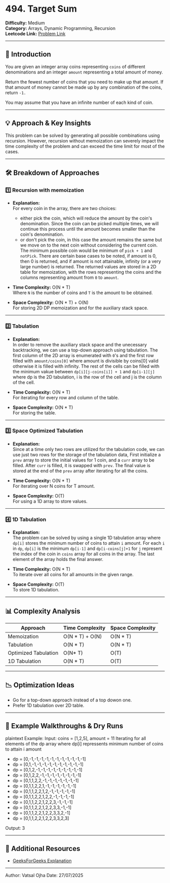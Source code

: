# 494. Target Sum

**Difficulty:** Medium  
**Category:** Arrays, Dynamic Programming, Recursion  
**Leetcode Link:** [Problem Link](https://leetcode.com/problems/coin-change)

---

## 📝 Introduction

You are given an integer array coins representing `coins` of different denominations and an integer `amount` representing a total amount of money.

Return the fewest number of coins that you need to make up that amount. If that amount of money cannot be made up by any combination of the coins, return `-1.`

You may assume that you have an infinite number of each kind of coin.

---

## 💡 Approach & Key Insights

This problem can be solved by generating all possible combinations using recursion. However, recursion without memoization can severely impact the time complexity of the problem and can exceed the time limit for most of the cases.

---

## 🛠️ Breakdown of Approaches

### 1️⃣ Recursion with memoization

- **Explanation:**  
  For every coin in the array, there are two choices:
  - either pick the coin, which will reduce the amount by the coin's denomination. Since the coin can be picked multiple times, we will continue this process until the amount becomes smaller than the coin's denomination. 
  - or don't pick the coin, in this case the amount remains the same but we move on to the next coin without considering the current coin. 
  The minimum possible coin would be minimum of `pick + 1` and `notPick`. There are certain base cases to be noted, if amount is 0, then 0 is returned, and if amount is not attainable, infinity (or a very large number) is returned.
  The returned values are stored in a 2D table for memoization, with the rows representing the coins and the columns representing amount from `0` to `amount`.  

- **Time Complexity:** O(N * T)  
  Where `N` is the number of coins and `T` is the amount to be obtained.

- **Space Complexity:** O(N * T) + O(N)  
  For storing 2D DP memoization and for the auxiliary stack space.


---

### 2️⃣ Tabulation

- **Explanation:**  
  In order to remove the auxiliary stack space and the unecessary backtracking, we can use a top-down approach using tabulation. The first column of the 2D array is enumerated with `0`'s and the first row filled with `amount/coins[0]` where amount is divisible by coins[0] valid otherwise it is filled with infinity. The rest of the cells can be filled with the minimum vakue between `dp[i][j-coins[i]] + 1` and `dp[i-1][j]` where dp is the 2D tabulation, i is the row of the cell and j is the column of the cell.

- **Time Complexity:** O(N * T)  
  For iterating for every row and column of the table.

- **Space Complexity:** O(N * T)  
  For storing the table.

---

### 3️⃣ Space Optimized Tabulation

- **Explanation:**  
  Since at a time only two rows are utilized for the tabulation code, we can use just two rows for the storage of the tabulation data, First initialize a `prev` array to store the initial values for 1 coin, and a `curr` array to be filled. After `curr` is filled, it is swapped with `prev`. The final value is stored at the end of the `prev` array after iterating for all the coins.

- **Time Complexity:** O(N * T)  
  For iterating over N coins for T amount.

- **Space Complexity:** O(T)  
  For using a 1D array to store values.


---

### 4️⃣ 1D Tabulation

- **Explanation:**  
  The problem can be solved by using a single 1D tabulation array where `dp[i]` stores the minimum number of coins to attain `i` amount. For each `i` in `dp`, `dp[i]` is the minimum `dp[i-1]` and `dp[i-coins[j]+1` for `j` represent the index of the coin in `coins` array for all coins in the array. The last element of the array holds the final answer.

- **Time Complexity:** O(N * T)  
  To iterate over all coins for all amounts in the given range.

- **Space Complexity:** O(T)  
  To store 1D tabulation.


---

## 📊 Complexity Analysis

| Approach                | Time Complexity           | Space Complexity       |
| ----------------------- | ------------------------- | ---------------------- |
| Memoization             | O(N * T) + O(N)           | O(N * T)               |
| Tabulation              | O(N * T)                  | O(N * T)               |
| Optimized Tabulation    | O(N* T)                   | O(T)                   |
| 1D Tabulation           | O(N * T)                  | O(T)                   |

---

## 📉 Optimization Ideas

- Go for a top-down approach instead of a top dowon one.
- Prefer 1D tabulation over 2D table.

---

## 📌 Example Walkthroughs & Dry Runs

plaintext
Example:
Input: coins = [1,2,5], amount = 11
Iterating for all elements of the dp array where dp[i] repressents minimum number of coins to attain i amount
- dp = [0,-1,-1,-1,-1,-1,-1,-1,-1,-1,-1,-1]
- dp = [0,1,-1,-1,-1,-1,-1,-1,-1,-1,-1,-1]
- dp = [0,1,2,-1,-1,-1,-1,-1,-1,-1,-1,-1]
- dp = [0,1,2,2,-1,-1,-1,-1,-1,-1,-1,-1]
- dp = [0,1,1,2,2,-1,-1,-1,-1,-1,-1,-1]
- dp = [0,1,1,2,2,1,-1,-1,-1,-1,-1,-1]
- dp = [0,1,1,2,2,1,2,-1,-1,-1,-1,-1]
- dp = [0,1,1,2,2,1,2,2,-1,-1,-1,-1]
- dp = [0,1,1,2,2,1,2,2,3,-1,-1,-1]
- dp = [0,1,1,2,2,1,2,2,3,3,-1,-1]
- dp = [0,1,1,2,2,1,2,2,3,3,2,-1]
- dp = [0,1,1,2,2,1,2,2,3,3,2,3]


Output: 3

---

## 🔗 Additional Resources

- [GeeksForGeeks Explanation](https://www.geeksforgeeks.org/dsa/coin-change-dp-7/)

---

Author: Vatsal Ojha 
Date: 27/07/2025

